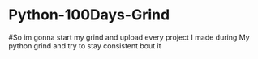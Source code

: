 # Python-100Days-Grind
#So im gonna start my grind and upload every project I made during My python grind and try to stay consistent bout it
